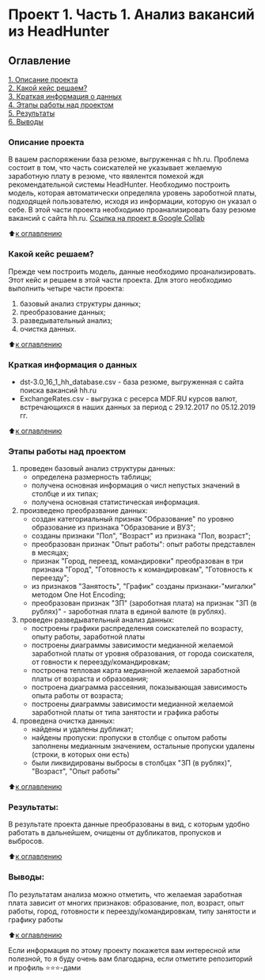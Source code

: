 # Проект 1.  Часть 1. Анализ вакансий из HeadHunter

## Оглавление  
[1. Описание проекта](#Описание-проекта)  
[2. Какой кейс решаем?](#Какой-кейс-решаем)  
[3. Краткая информация о данных](#Краткая-информация-о-данных)  
[4. Этапы работы над проектом](#Этапы-работы-над-проектом)  
[5. Результаты](#Результаты)    
[6. Выводы](#Выводы) 

### Описание проекта    
В вашем распоряжении база резюме, выгруженная с hh.ru. Проблема состоит в том, что часть соискателей не указывает желаемую заработную плату в резюме, что явялентся помехой ждя рекомендательной системы HeadHunter.
Необходимо построить модель, которая автоматически определяла уровень зароботной платы, подходящей пользователю, исходя из информации, которую он указал о себе. В этой части проекта необходимо проанализировать базу резюме вакансий с сайта hh.ru.
[Ссылка на проект в Google Collab](https://colab.research.google.com/drive/1-QJliZUXMBGtnhqOVKUCNm1XwVC-7bEF?usp=sharing)

:arrow_up:[к оглавлению](#Оглавление)


### Какой кейс решаем?    
Прежде чем построить модель, данные необходимо проанализировать. Этот кейс и решаем в этой части проекта.
Для этого необходимо выполнить четыре части проекта:
1. базовый анализ структуры данных;
2. преобразование данных;
3. разведывательный анализ;
4. очистка данных.

:arrow_up:[к оглавлению](#Оглавление)

### Краткая информация о данных
* dst-3.0_16_1_hh_database.csv - база резюме, выгруженная с сайта поиска вакансий hh.ru
* ExchangeRates.csv - выгрузка с ресерса MDF.RU курсов валют, встречающихся в наших данных за период с 29.12.2017 по 05.12.2019 гг.
  
:arrow_up:[к оглавлению](#Оглавление)


### Этапы работы над проектом  
1. проведен базовый анализ структуры данных:
    * определена размерность таблицы;
    * получена основная информация о числ непустых значений в столбце и их типах;
    * получена основная статистическая информация.
2. произведено преобразвание данных:
    * создан категориальный признак "Образование" по уровню образование из признака "Образование и ВУЗ";
    * созданы признаки "Пол", "Возраст" из признака "Пол, возраст";
    * преобразован признак "Опыт работы": опыт работы представлен в месяцах;
    * признак "Город, переезд, командировки" преобразован в три признака "Город", "Готовность к командировкам", "Готовность к переезду";
    * из признаков "Занятость", "График" созданы признаки-"мигалки" методом One Hot Encoding;
    * преобразован признак "ЗП" (зароботная плата) на признак "ЗП (в рублях)" - зароботная плата в единой валюте (в рублях).
3. проведен разведывательный анализ данных:
    * построены графики распределения соискателей по возрасту, опыту работы, заработной платы
    * построены диаграммы зависимости медианной желаемой заработной платы от уровня образования,  от города соискателя, от говности к переезду/командировкам;
    * построена тепловая карта медианной желаемой заработной платы от возраста и образования;
    * построена диаграмма рассеяния, показывающая зависимость опыта работы от возраста;
    * построены диаграммы зависимости медианной желаемой заработной платы от типа занятости и графика работы 
4. проведена очистка данных:
    * найдены и удалены дубликат;
    * найдены пропуски: пропуски в столбце с опытом работы заполнены медианным значением, остальные пропуски удалены (строки, в которых они есть)
    * были ликвидированы выбросы в столбцах "ЗП (в рублях)", "Возраст", "Опыт работы"

:arrow_up:[к оглавлению](#Оглавление)


### Результаты:  
В результате проекта данные преобразованы в вид, с которым удобно работать в дальнейшем, очищены от дубликатов, пропусков и выбросов.

:arrow_up:[к оглавлению](#Оглавление)


### Выводы:  
По результатам анализа можно отметить, что желаемая заработная плата зависит от многих признаков: образование, пол, возраст, опыт работы, город, готовности к переезду/командировкам, типу занятости и графику работы

:arrow_up:[к оглавлению](#Оглавление)


Если информация по этому проекту покажется вам интересной или полезной, то я буду очень вам благодарна, если отметите репозиторий и профиль ⭐️⭐️⭐️-дами
